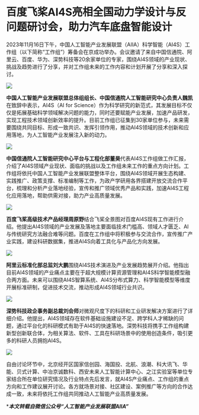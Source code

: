 # 百度飞桨AI4S亮相全国动力学设计与反问题研讨会，助力汽车底盘智能设计

2023年11月16日下午，中国人工智能产业发展联盟（AIIA）科学智能（AI4S）工作组（以下简称“工作组”）筹备会在京成功举办。会议邀请了来自中国信通院、阿里云、百度、华为、深势科技等20余家单位的专家，围绕AI4S领域的产业现状、挑战及趋势进行了分享，并对工作组未来的工作内容和计划开展了分享和深入探讨。


![](https://pic.imgdb.cn/item/65f1a2009f345e8d0310d666.png)

**中国人工智能产业发展联盟总体组组长、中国信通院人工智能研究中心负责人魏凯**在致辞中表示，AI4S（AI for Science）作为科学研究的新范式，其发展目标不仅仅是拓展基础科学领域解决问题的能力，同时还要赋能产业发展，加速产品研发，实现工程技术领域创新效率的提升。目前工作组已征集到30家单位参与，未来需要围绕共同目标、形成一致共识、发挥引领作用，推动AI4S领域的技术创新和应用落地，为人工智能产业发展注入新的动力。


![](https://pic.imgdb.cn/item/65f1a20a9f345e8d03111b7f.png)

**中国信通院人工智能研究中心平台与工程化部董昊**代表AI4S工作组做工作汇报，介绍了AI4S领域产业现状、面临的挑战以及工作组未来工作的重点方向计划。工作组将依托中国人工智能产业发展联盟整体平台，围绕AI4S领域开展生态构建、实践推广、政策支撑、标准编制等工作，为政产学研用各界搭建开放交流合作平台，梳理和分析产业落地经验，宣传和推广领域优秀产品和实践，加速AI4S工程化应用落地，帮助供需对接，助力产业高质量发展。


![](https://pic.imgdb.cn/item/65f1a2179f345e8d03116978.png)

**百度飞桨高级技术产品经理周原野**结合飞桨全景图对百度AI4S现有工作进行介绍。他提出AI4S领域的产业发展及落地主要面临技术门槛高、领域人才匮乏、AI与传统研究方法融合难等问题。百度在工作组中将积极参与交流合作，宣传推广产业实践，建设科研数据集，推进AI4S向着工具化与产品化方向发展。

![](https://pic.imgdb.cn/item/65f1a2249f345e8d0311b7d3.png)

**阿里云标准化部总监刘大鹏**围绕AI4S技术演进及产业发展趋势展开介绍。他指出目前AI4S领域的产业痛点主要在于超大规模计算资源管理和AI4S科学智能模型融合两方面。未来可以围绕AI4S智算系统、AI4S分布式算力、科学智能模型等维度开展标准研制，促进技术交流，推动形成AI4S领域行业共识。


![](https://pic.imgdb.cn/item/65f1a2349f345e8d03121bf1.png)

**深势科技政企事务副总裁刘会师**对微观尺度下的科研和工业研发解决方案进行了详细介绍。他提出，AI4S领域存在软件基础设施建设不足、跨学科人才稀缺的问题，通过平台化的科研模式有助于AI4S的快速落地。深势科技将携手工作组构建新型创新联合体，为相关算法、软件、工具在科研场景中的使用创造条件，吸引更多的科研人员拥抱AI4S。


![](https://pic.imgdb.cn/item/65f1a2419f345e8d03127420.png)

自由讨论环节中，北京经开区国家信创园、海国投、北航、浪潮、科大讯飞、华能、贝式计算、中冶京诚数科、西安未来人工智能计算中心、之江实验室等单位专家结合所在单位研究情况及行业特点先后发言，就AI4S产业痛点、工作组的重点方向和工作建议展开讨论。各方就场景对接、社区建设、案例推广等方向的合作达成一致，未来将依托工作组共同推动人工智能产业高质量发展。

****本文转载自微信公众号“人工智能产业发展联盟AIIA”***

